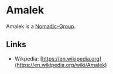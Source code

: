 # Amalek

Amalek is a [Nomadic-Group](180000016.md).

## Links

- Wikpedia: [https://en.wikipedia.org](https://en.wikipedia.org/wiki/Amalek)
